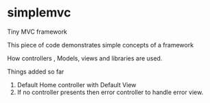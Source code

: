 # simplemvc
Tiny MVC framework

This piece of code demonstrates simple concepts of a framework 

How controllers , Models, views and libraries are used.

Things added so far

1) Default Home controller with Default View<br>
2) If no controller presents then error controller to handle error view.

